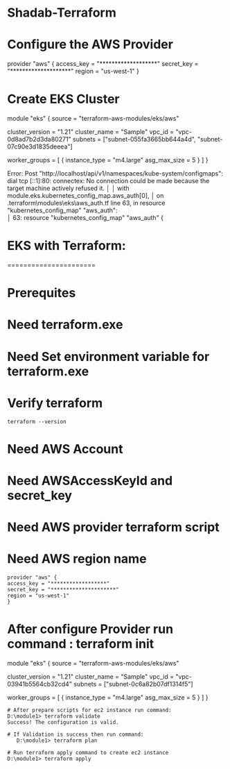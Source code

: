 # Shadab-Terraform

# Configure the AWS Provider
provider "aws" {
access_key = "*******************"
secret_key = "********************"
region = "us-west-1"
}

# Create EKS Cluster
 
module "eks" {
  source          = "terraform-aws-modules/eks/aws"

  cluster_version = "1.21"
  cluster_name    = "Sample"
  vpc_id          = "vpc-0d8ad7b2d3da80271"
  subnets         = ["subnet-055fa3665bb644a4d", "subnet-07c90e3d1835deeea"]

  worker_groups = [
    {
      instance_type = "m4.large"
      asg_max_size  = 5
    }
  ]
}

 Error: Post "http://localhost/api/v1/namespaces/kube-system/configmaps": dial tcp [::1]:80: connectex: No connection could be made because the target machine actively refused it.
│
│   with module.eks.kubernetes_config_map.aws_auth[0],
│   on .terraform\modules\eks\aws_auth.tf line 63, in resource "kubernetes_config_map" "aws_auth":   
│   63: resource "kubernetes_config_map" "aws_auth" {

# EKS with Terraform:
======================
# Prerequites
  # Need terraform.exe
  # Need Set environment variable for terraform.exe
  # Verify terraform
    terraform --version

  # Need AWS Account
  # Need AWSAccessKeyId and secret_key
  # Need AWS provider terraform script
  # Need AWS region name


    provider "aws" {
    access_key = "******************"
    secret_key = "*********************"
    region = "us-west-1"
    }

# After configure Provider run command : terraform init

module "eks" {
  source          = "terraform-aws-modules/eks/aws"

  cluster_version = "1.21"
  cluster_name    = "Sample"
  vpc_id          = "vpc-03941b5564cb32cd4"
  subnets         = ["subnet-0c6a82b07df1314f5"]

  worker_groups = [
    {
      instance_type = "m4.large"
      asg_max_size  = 5
    }
  ]
}

    # After prepare scripts for ec2 instance run command: 
    D:\module1> terraform validate
    Success! The configuration is valid.

    # If Validation is success then run command: 
       D:\module1> terraform plan

    # Run terraform apply command to create ec2 instance
    D:\module1> terraform apply

